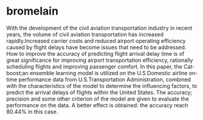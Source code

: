 # bromelain
With the development of the civil aviation transportation industry in recent years, the volume of civil aviation transportation has increased rapidly.Increased carrier costs  and reduced airport operating efficiency caused by flight delays  have become issues that need to be addressed. How to improve the accuracy of predicting flight arrival delay time is of great significance for improving airport transportation efficiency, rationally scheduling flights and improving passenger comfort. In this paper, the Cat-boost;an ensemble learning model is utilized on the U.S Domestic airline on-time performance data from U.S.Transportation Administration, combined with the characteristics of the model to determine the influencing factors,  to predict the arrival delays of flights within the United States. The accuracy; precision and  some other criterion of the model are given to evaluate the performance on the data. A better effect is obtained: the accuracy reach 80.44% in this case. 
